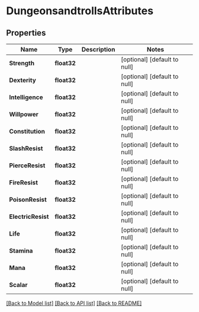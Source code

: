 # DungeonsandtrollsAttributes

## Properties
Name | Type | Description | Notes
------------ | ------------- | ------------- | -------------
**Strength** | **float32** |  | [optional] [default to null]
**Dexterity** | **float32** |  | [optional] [default to null]
**Intelligence** | **float32** |  | [optional] [default to null]
**Willpower** | **float32** |  | [optional] [default to null]
**Constitution** | **float32** |  | [optional] [default to null]
**SlashResist** | **float32** |  | [optional] [default to null]
**PierceResist** | **float32** |  | [optional] [default to null]
**FireResist** | **float32** |  | [optional] [default to null]
**PoisonResist** | **float32** |  | [optional] [default to null]
**ElectricResist** | **float32** |  | [optional] [default to null]
**Life** | **float32** |  | [optional] [default to null]
**Stamina** | **float32** |  | [optional] [default to null]
**Mana** | **float32** |  | [optional] [default to null]
**Scalar** | **float32** |  | [optional] [default to null]

[[Back to Model list]](../README.md#documentation-for-models) [[Back to API list]](../README.md#documentation-for-api-endpoints) [[Back to README]](../README.md)

